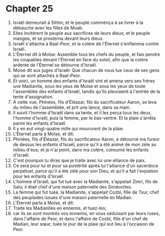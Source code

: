 # Chapter 25

1. Israël demeurait à Sittim; et le peuple commença à se livrer à la débauche avec les filles de Moab.
2. Elles invitèrent le peuple aux sacrifices de leurs dieux; et le peuple mangea, et se prosterna devant leurs dieux.
3. Israël s'attacha à Baal-Peor, et la colère de l'Éternel s'enflamma contre Israël.
4. L'Éternel dit à Moïse: Assemble tous les chefs du peuple, et fais pendre les coupables devant l'Éternel en face du soleil, afin que la colère ardente de l'Éternel se détourne d'Israël.
5. Moïse dit aux juges d'Israël: Que chacun de vous tue ceux de ses gens qui se sont attachés à Baal-Peor.
6. Et voici, un homme des enfants d'Israël vint et amena vers ses frères une Madianite, sous les yeux de Moïse et sous les yeux de toute l'assemblée des enfants d'Israël, tandis qu'ils pleuraient à l'entrée de la tente d'assignation.
7. À cette vue, Phinées, fils d'Éléazar, fils du sacrificateur Aaron, se leva du milieu de l'assemblée, et prit une lance, dans sa main.
8. Il suivit l'homme d'Israël dans sa tente, et il les perça tous les deux, l'homme d'Israël, puis la femme, par le bas-ventre. Et la plaie s'arrêta parmi les enfants d'Israël.
9. Il y en eut vingt-quatre mille qui moururent de la plaie.
10. L'Éternel parla à Moïse, et dit:
11. Phinées, fils d'Éléazar, fils du sacrificateur Aaron, a détourné ma fureur de dessus les enfants d'Israël, parce qu'il a été animé de mon zèle au milieu d'eux; et je n'ai point, dans ma colère, consumé les enfants d'Israël.
12. C'est pourquoi tu diras que je traite avec lui une alliance de paix.
13. Ce sera pour lui et pour sa postérité après lui l'alliance d'un sacerdoce perpétuel, parce qu'il a été zélé pour son Dieu, et qu'il a fait l'expiation pour les enfants d'Israël.
14. L'homme d'Israël, qui fut tué avec la Madianite, s'appelait Zimri, fils de Salu; il était chef d'une maison paternelle des Siméonites.
15. La femme qui fut tuée, la Madianite, s'appelait Cozbi, fille de Tsur, chef des peuplades issues d'une maison paternelle en Madian.
16. L'Éternel parla à Moïse, et dit:
17. Traite les Madianites en ennemis, et tuez-les;
18. car ils se sont montrés vos ennemis, en vous séduisant par leurs ruses, dans l'affaire de Peor, et dans l'affaire de Cozbi, fille d'un chef de Madian, leur sœur, tuée le jour de la plaie qui eut lieu à l'occasion de Peor.

